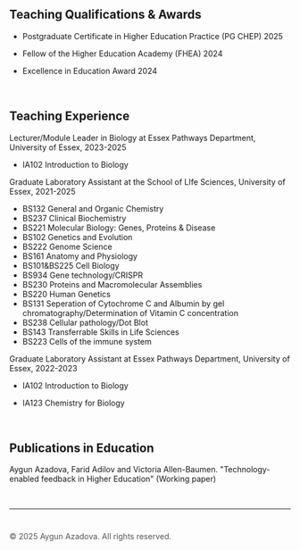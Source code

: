 
## Teaching Qualifications & Awards

+ Postgraduate Certificate in Higher Education Practice (PG CHEP) 2025
+ Fellow of the Higher Education Academy (FHEA) 2024
+ Excellence in Education Award 2024

  &nbsp;  <!-- This creates a blank space -->

## Teaching Experience

Lecturer/Module Leader in Biology at Essex Pathways Department, University of Essex, 2023-2025
+ IA102 Introduction to Biology

Graduate Laboratory Assistant at the School of LIfe Sciences, University of Essex, 2021-2025

+ BS132 General and Organic Chemistry
+ BS237 Clinical Biochemistry
+ BS221 Molecular Biology: Genes, Proteins & Disease
+ BS102 Genetics and Evolution
+ BS222 Genome Science
+ BS161 Anatomy and Physiology
+ BS101&BS225 Cell Biology
+ BS934 Gene technology/CRISPR
+ BS230 Proteins and Macromolecular Assemblies
+ BS220 Human Genetics
+ BS131 Seperation of Cytochrome C and Albumin by gel chromatography/Determination of Vitamin C concentration
+ BS238 Cellular pathology/Dot Blot
+ BS143 Transferrable Skills in Life Sciences
+ BS223 Cells of the immune system 

Graduate Laboratory Assistant at Essex Pathways Department, University of Essex, 2022-2023
+ IA102 Introduction to Biology
+ IA123 Chemistry for Biology

  &nbsp;  <!-- This creates a blank space -->

## Publications in Education 

Aygun Azadova, Farid Adilov and Victoria Allen-Baumen. "Technology-enabled feedback in Higher Education" (Working paper) 

 &nbsp;  <!-- This creates a blank space -->

---

<div style="margin-top: 40px; font-size: 14px; color: #555;">
  <p>
    © 2025 Aygun Azadova. All rights reserved.
    <span style="float: right;">
      <a href="https://www.linkedin.com/in/aygunazadova/" target="_blank" style="color: black; text-decoration: none; >LinkedIn</a>
    </span>
  </p>
</div>


